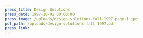 ```yaml
---
press_title: Design Solutions
press_date: 1997-10-01 00:00:00
press_image: /uploads/design-solutions-fall-1997-page-1.jpg
pdf_path: /uploads/design-solutions-fall-1997.pdf
press_link:
---
```

